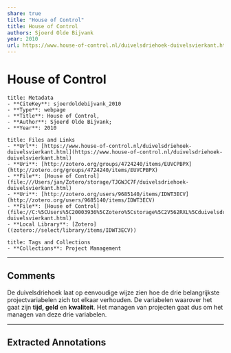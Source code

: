 ```yaml
---
share: true
title: "House of Control"
title: House of Control
authors: Sjoerd Olde Bijvank
year: 2010 
url: https://www.house-of-control.nl/duivelsdriehoek-duivelsvierkant.html
---
```


# House of Control

```ad-info
title: Metadata
- **CiteKey**: sjoerdoldebijvank_2010
- **Type**: webpage
- **Title**: House of Control, 
- **Author**: Sjoerd Olde Bijvank;  
- **Year**: 2010 
```
```ad-abstract
title: Files and Links
- **Url**: [https://www.house-of-control.nl/duivelsdriehoek-duivelsvierkant.html](https://www.house-of-control.nl/duivelsdriehoek-duivelsvierkant.html)
- **Uri**: [http://zotero.org/groups/4724240/items/EUVCPBPX](http://zotero.org/groups/4724240/items/EUVCPBPX)
- **File**: [House of Control](file:///Users/jan/Zotero/storage/TJGWJC7F/duivelsdriehoek-duivelsvierkant.html)
- **Uri**: [http://zotero.org/users/9685140/items/IDWT3ECV](http://zotero.org/users/9685140/items/IDWT3ECV)
- **File**: [House of Control](file://C:%5CUsers%5C20003936%5CZotero%5Cstorage%5C2V562RXL%5Cduivelsdriehoek-duivelsvierkant.html)
- **Local Library**: [Zotero]((zotero://select/library/items/IDWT3ECV))
```
```ad-note
title: Tags and Collections
- **Collections**: Project Management
```

----

## Comments
De duivelsdriehoek laat op eenvoudige wijze zien hoe de drie belangrijkste projectvariabelen zich tot elkaar verhouden. De variabelen waarover het gaat zijn **tijd, geld** en **kwaliteit**. Het managen van projecten gaat dus om het managen van deze drie variabelen.


----

## Extracted Annotations

